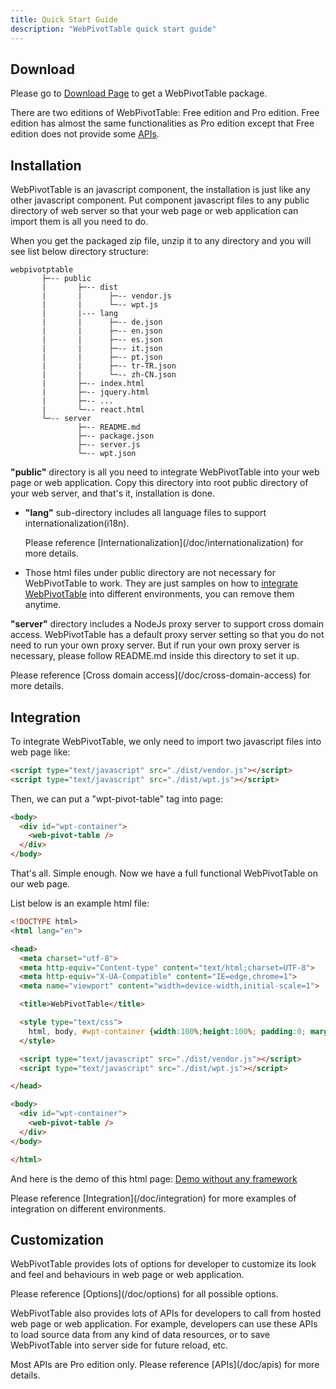 ```yaml
---
title: Quick Start Guide
description: "WebPivotTable quick start guide"
---
```


## Download

Please go to [Download Page](/download) to get a WebPivotTable package.

There are two editions of WebPivotTable: Free edition and Pro edition.
Free edition has almost the same functionalities as Pro edition except that Free edition does not provide some [APIs](/doc/apis). 

## Installation

WebPivotTable is an javascript component, the installation is just like any other javascript component.
Put component javascript files to any public directory of web server so that your web page or web application can
import them is all you need to do.

When you get the packaged zip file, unzip it to any directory and you will see list below directory structure:

```
webpivotptable
       ├─-- public
       |       ├─-- dist
       |       |      ├─-- vendor.js
       |       |      └─-- wpt.js
       |       |--- lang  
       |       |      ├─-- de.json
       |       |      ├─-- en.json
       |       |      ├─-- es.json
       |       |      ├─-- it.json
       |       |      ├─-- pt.json
       |       |      ├─-- tr-TR.json
       |       |      └─-- zh-CN.json
       |       ├─-- index.html
       |       ├─-- jquery.html
       |       ├─-- ...
       |       └─-- react.html
       └─-- server
               ├─-- README.md
               ├─-- package.json
               ├─-- server.js
               └─-- wpt.json

```
 
__"public"__ directory is all you need to integrate WebPivotTable into your web page or web application.
Copy this directory into root public directory of your web server, and that's it, installation is done.  

  * __"lang"__ sub-directory includes all language files to support internationalization(i18n). 
 
    <div class="Alert Alert--orange">
    Please reference [Internationalization](/doc/internationalization) for more details. 
    </div>

  * Those html files under public directory are not necessary for WebPivotTable to work. They are just samples on how to
   [integrate WebPivotTable](#integration) into different environments, you can remove them anytime.


__"server"__ directory includes a NodeJs proxy server to support cross domain access. WebPivotTable has a default
 proxy server setting so that you do not need to run your own proxy server. But if run your own proxy server is necessary, 
 please follow README.md inside this directory to set it up. 

<p class="Alert Alert--orange">
Please reference [Cross domain access](/doc/cross-domain-access) for more details. 
</p>
 
 
## Integration
 
To integrate WebPivotTable, we only need to import two javascript files into web page like:

```html
<script type="text/javascript" src="./dist/vendor.js"></script>
<script type="text/javascript" src="./dist/wpt.js"></script>
```

Then, we can put a "wpt-pivot-table" tag into page:
```html
<body>
  <div id="wpt-container">
    <web-pivot-table />
  </div>
</body>
``` 
 
That's all. Simple enough. Now we have a full functional WebPivotTable on our web page.       
 
List below is an example html file:
```html
<!DOCTYPE html>
<html lang="en">

<head>
  <meta charset="utf-8">
  <meta http-equiv="Content-type" content="text/html;charset=UTF-8">
  <meta http-equiv="X-UA-Compatible" content="IE=edge,chrome=1">
  <meta name="viewport" content="width=device-width,initial-scale=1">

  <title>WebPivotTable</title>

  <style type="text/css">
    html, body, #wpt-container {width:100%;height:100%; padding:0; margin:0;}
  </style>

  <script type="text/javascript" src="./dist/vendor.js"></script>
  <script type="text/javascript" src="./dist/wpt.js"></script>

</head>

<body>
  <div id="wpt-container">
    <web-pivot-table />
  </div>
</body>

</html>
```  
  
And here is the demo of this html page:  [Demo without any framework](/demo) 
  
<div class="Alert Alert--orange">
Please reference [Integration](/doc/integration) for more examples of integration on different environments. 
</div>
  
  
## Customization

WebPivotTable provides lots of options for developer to customize its look and feel and behaviours
in web page or web application.

<div class="Alert Alert--orange">
Please reference [Options](/doc/options) for all possible options.
</div>


WebPivotTable also provides lots of APIs for developers to call from hosted web page or web application.
For example, developers can use these APIs to load source data from any kind of data resources,
or to save WebPivotTable into server side for future reload, etc.

<div class="Alert Alert--orange">
Most APIs are Pro edition only. Please reference [APIs](/doc/apis) for more details.
</div>



